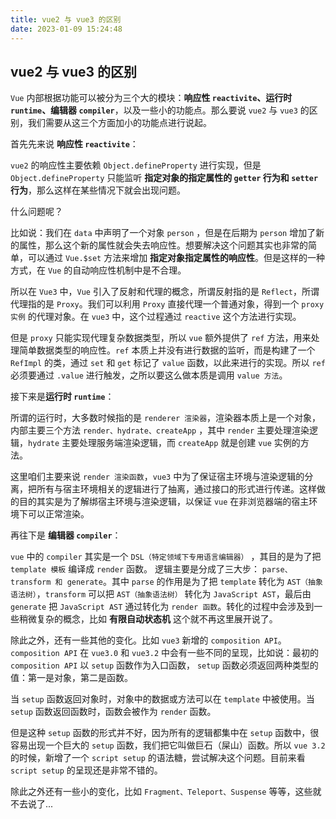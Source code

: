 ```yaml
---
title: vue2 与 vue3 的区别
date: 2023-01-09 15:24:48
---
```

## vue2 与 vue3 的区别

`Vue` 内部根据功能可以被分为三个大的模块：**响应性 `reactivite`、运行时 `runtime`、编辑器 `compiler`**，以及一些小的功能点。那么要说 `vue2` 与 `vue3` 的区别，我们需要从这三个方面加小的功能点进行说起。

首先先来说 **响应性 `reactivite`**：

`vue2` 的响应性主要依赖 `Object.defineProperty` 进行实现，但是 `Object.defineProperty` 只能监听 **指定对象的指定属性的 `getter` 行为和 `setter` 行为**，那么这样在某些情况下就会出现问题。

什么问题呢？

比如说：我们在 `data` 中声明了一个对象 `person` ，但是在后期为 `person` 增加了新的属性，那么这个新的属性就会失去响应性。想要解决这个问题其实也非常的简单，可以通过 `Vue.$set` 方法来增加 **指定对象指定属性的响应性**。但是这样的一种方式，在 `Vue` 的自动响应性机制中是不合理。

所以在 `Vue3` 中，`Vue` 引入了反射和代理的概念，所谓反射指的是 `Reflect`，所谓代理指的是 `Proxy`。我们可以利用 `Proxy` 直接代理一个普通对象，得到一个 `proxy 实例` 的代理对象。在 `vue3` 中，这个过程通过 `reactive` 这个方法进行实现。

但是 `proxy` 只能实现代理复杂数据类型，所以 `vue` 额外提供了 `ref` 方法，用来处理简单数据类型的响应性。`ref` 本质上并没有进行数据的监听，而是构建了一个 `RefImpl` 的类，通过 `set` 和 `get` 标记了 `value` 函数，以此来进行的实现。所以 `ref` 必须要通过 `.value` 进行触发，之所以要这么做本质是调用 `value 方法`。

接下来是**运行时 `runtime`**：

所谓的运行时，大多数时候指的是 `renderer 渲染器`，渲染器本质上是一个对象，内部主要三个方法 `render、hydrate、createApp` ，其中 `render` 主要处理渲染逻辑，`hydrate` 主要处理服务端渲染逻辑，而 `createApp` 就是创建 `vue` 实例的方法。

这里咱们主要来说 `render 渲染函数`，`vue3` 中为了保证宿主环境与渲染逻辑的分离，把所有与宿主环境相关的逻辑进行了抽离，通过接口的形式进行传递。这样做的目的其实是为了解绑宿主环境与渲染逻辑，以保证 `vue` 在非浏览器端的宿主环境下可以正常渲染。

再往下是 **编辑器 `compiler`**：

`vue` 中的 `compiler` 其实是一个 `DSL（特定领域下专用语言编辑器）` ，其目的是为了把 `template 模板` 编译成 `render` 函数。 逻辑主要是分成了三大步： `parse、transform 和 generate`。其中 `parse` 的作用是为了把 `template` 转化为 `AST（抽象语法树）`，`transform` 可以把 `AST（抽象语法树）` 转化为 `JavaScript AST`，最后由 `generate` 把 `JavaScript AST` 通过转化为 `render 函数`。转化的过程中会涉及到一些稍微复杂的概念，比如 **有限自动状态机** 这个就不再这里展开说了。

除此之外，还有一些其他的变化。比如 `vue3` 新增的 `composition API`。 `composition API` 在 `vue3.0` 和 `vue3.2` 中会有一些不同的呈现，比如说：最初的 `composition API` 以 `setup` 函数作为入口函数， `setup` 函数必须返回两种类型的值：第一是对象，第二是函数。

当 `setup` 函数返回对象时，对象中的数据或方法可以在 `template` 中被使用。当 `setup` 函数返回函数时，函数会被作为 `render` 函数。

但是这种 `setup` 函数的形式并不好，因为所有的逻辑都集中在 `setup` 函数中，很容易出现一个巨大的 `setup` 函数，我们把它叫做巨石（屎山）函数。所以 `vue 3.2` 的时候，新增了一个 `script setup` 的语法糖，尝试解决这个问题。目前来看 `script setup` 的呈现还是非常不错的。

除此之外还有一些小的变化，比如 `Fragment、Teleport、Suspense` 等等，这些就不去说了...
